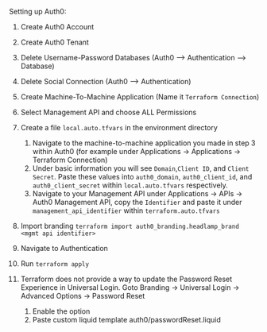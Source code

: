 Setting up Auth0: 

1. Create Auth0 Account

2. Create Auth0 Tenant

3. Delete Username-Password Databases (Auth0 --> Authentication --> Database)

4. Delete Social Connection (Auth0 --> Authentication)

5. Create Machine-To-Machine Application (Name it `Terraform Connection`)

6. Select Management API and choose ALL Permissions

7. Create a file `local.auto.tfvars` in the environment directory
   1. Navigate to the machine-to-machine application you made in step 3 within Auth0 (for example under Applications -> Applications -> Terraform Connection)
   2. Under basic information you will see `Domain`,`Client ID`, and `Client Secret`. Paste these values into `auth0_domain`, `auth0_client_id`, and `auth0_client_secret` within `local.auto.tfvars` respectively.
   3. Navigate to your Management API under Applications -> APIs -> Auth0 Management API, copy the `Identifier` and paste it under `management_api_identifier` within `terraform.auto.tfvars`

8. Import branding `terraform import auth0_branding.headlamp_brand <mgmt api identifier>`

9. Navigate to Authentication

10. Run `terraform apply`

11. Terraform does not provide a way to update the Password Reset Experience in Universal Login. Goto Branding -> Universal Login -> Advanced Options -> Password Reset
    1. Enable the option 
    2. Paste custom liquid template auth0/passwordReset.liquid
